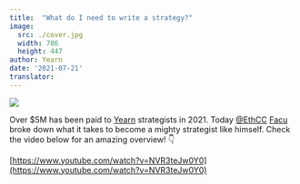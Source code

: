 ```yaml
---
title:  "What do I need to write a strategy?"
image:
  src: ./cover.jpg
  width: 786
  height: 447
author: Yearn
date: '2021-07-21'
translator:
---
```


![](/_posts/_announcements/what-do-i-need-to-write-a-strategy/cover.jpg)

Over $5M has been paid to [Yearn](https://t.me/yearnupdates) strategists in 2021. Today [@EthCC](https://twitter.com/EthCC/) [Facu](https://t.me/fameal) broke down what it takes to become a mighty strategist like himself. Check the video below for an amazing overview! 👇

[https://www.youtube.com/watch?v=NVR3teJw0Y0](https://www.youtube.com/watch?v=NVR3teJw0Y0)
